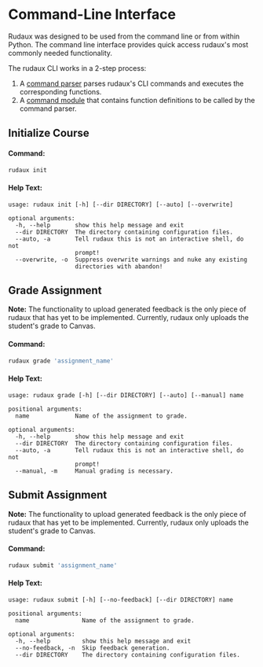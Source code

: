 # Command-Line Interface

Rudaux was designed to be used from the command line or from within Python. The command line interface provides quick access rudaux's most commonly needed functionality.

The rudaux CLI works in a 2-step process:

1. A [command parser](https://github.com/UBC-DSCI/rudaux/blob/master/bin/rudaux) parses rudaux's CLI commands and executes the corresponding functions.
2. A [command module](https://github.com/UBC-DSCI/rudaux/blob/master/rudaux/commands.py) that contains function definitions to be called by the command parser.

## Initialize Course

#### Command:

```sh
rudaux init
```

#### Help Text:

```text
usage: rudaux init [-h] [--dir DIRECTORY] [--auto] [--overwrite]

optional arguments:
  -h, --help       show this help message and exit
  --dir DIRECTORY  The directory containing configuration files.
  --auto, -a       Tell rudaux this is not an interactive shell, do not
                   prompt!
  --overwrite, -o  Suppress overwrite warnings and nuke any existing
                   directories with abandon!
```

## Grade Assignment

<strong>Note:</strong> The functionality to upload generated feedback is the only piece of rudaux that has yet to be implemented. Currently, rudaux only uploads the student's grade to Canvas.

#### Command:

```sh
rudaux grade 'assignment_name'
```

#### Help Text:

```text
usage: rudaux grade [-h] [--dir DIRECTORY] [--auto] [--manual] name

positional arguments:
  name             Name of the assignment to grade.

optional arguments:
  -h, --help       show this help message and exit
  --dir DIRECTORY  The directory containing configuration files.
  --auto, -a       Tell rudaux this is not an interactive shell, do not
                   prompt!
  --manual, -m     Manual grading is necessary.
```

## Submit Assignment

<strong>Note:</strong> The functionality to upload generated feedback is the only piece of rudaux that has yet to be implemented. Currently, rudaux only uploads the student's grade to Canvas.

#### Command:

```sh
rudaux submit 'assignment_name'
```

#### Help Text:

```text
usage: rudaux submit [-h] [--no-feedback] [--dir DIRECTORY] name

positional arguments:
  name               Name of the assignment to grade.

optional arguments:
  -h, --help         show this help message and exit
  --no-feedback, -n  Skip feedback generation.
  --dir DIRECTORY    The directory containing configuration files.
```
